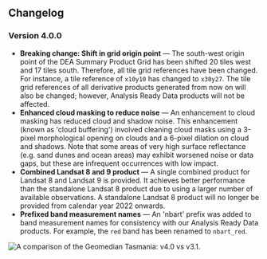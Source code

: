 ## Changelog

<span id="v4.0.0"></span>

### Version 4.0.0

* **Breaking change: Shift in grid origin point** &mdash; The south-west origin point of the DEA Summary Product Grid has been shifted 20 tiles west and 17 tiles south. Therefore, all tile grid references have been changed. For instance, a tile reference of `x10y10` has changed to `x30y27`. The tile grid references of all derivative products generated from now on will also be changed; however, Analysis Ready Data products will not be affected.
* **Enhanced cloud masking to reduce noise** &mdash; An enhancement to cloud masking has reduced cloud and shadow noise. This enhancement (known as 'cloud buffering') involved cleaning cloud masks 
 using a 3-pixel morphological opening on clouds and a 6-pixel dilation on cloud and shadows. Note that some areas of very high surface reflectance (e.g. sand dunes and ocean areas) may exhibit worsened noise or data gaps, but these are infrequent occurrences with low impact.
* **Combined Landsat 8 and 9 product** &mdash; A single combined product for Landsat 8 and Landsat 9 is provided. It achieves better performance than the standalone Landsat 8 product due to using a larger number of available observations. A standalone Landsat 8 product will no longer be provided from calendar year 2022 onwards.
* **Prefixed band measurement names** &mdash; An 'nbart' prefix was added to band measurement names for consistency with our Analysis Ready Data products. For example, the `red` band has been renamed to `nbart_red`.

<img src="/_static/geomedian/Geomedian_2020_Tasmania_v4_0_vs_v3_1.gif" alt="A comparison of the Geomedian Tasmania: v4.0 vs v3.1." style="max-width: 600px;">
